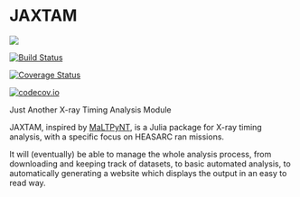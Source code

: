 # JAXTAM

[![](https://img.shields.io/badge/docs-latest-blue.svg)](https://RobertRosca.github.io/JAXTAM.jl/latest)

[![Build Status](https://travis-ci.org/RobertRosca/JAXTAM.jl.svg?branch=master)](https://travis-ci.org/RobertRosca/JAXTAM.jl)

[![Coverage Status](https://coveralls.io/repos/RobertRosca/JAXTAM.jl/badge.svg?branch=master&service=github)](https://coveralls.io/github/RobertRosca/JAXTAM.jl?branch=master)

[![codecov.io](http://codecov.io/github/RobertRosca/JAXTAM.jl/coverage.svg?branch=master)](http://codecov.io/github/RobertRosca/JAXTAM.jl?branch=master)

Just Another X-ray Timing Analysis Module

JAXTAM, inspired by [MaLTPyNT](https://maltpynt.readthedocs.io/en/latest/), is a Julia package for X-ray timing analysis, with a specific focus on HEASARC ran missions.

It will (eventually) be able to manage the whole analysis process, from downloading and keeping track of datasets, to basic automated analysis, to automatically generating a website which displays the output in an easy to read way.